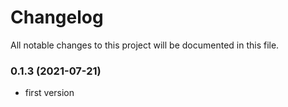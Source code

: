 
# Changelog
All notable changes to this project will be documented in this file.

### 0.1.3 (2021-07-21)

- first version
